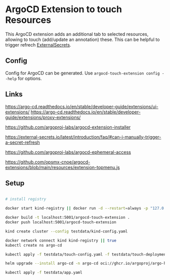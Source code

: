 # ArgoCD Extension to touch Resources

This ArgoCD extension adds an additional tab to selected resources, allowing to touch (add/update an annotation) these.
This can be helpful to trigger refrech [ExternalSecrets](https://external-secrets.io/latest/introduction/faq/#can-i-manually-trigger-a-secret-refresh).

## Config

Config for ArgoCD can be generated. Use `argocd-touch-extension config --help` for options.

## Links

https://argo-cd.readthedocs.io/en/stable/developer-guide/extensions/ui-extensions/
https://argo-cd.readthedocs.io/en/stable/developer-guide/extensions/proxy-extensions/

https://github.com/argoproj-labs/argocd-extension-installer

https://external-secrets.io/latest/introduction/faq/#can-i-manually-trigger-a-secret-refresh

https://github.com/argoproj-labs/argocd-ephemeral-access

https://github.com/opsmx-cnoe/argocd-extensions/blob/main/resources/extension-topmenu.js

## Setup

```bash

# install registry

docker start kind-registry || docker run -d --restart=always -p "127.0.0.1:5001:5000" --name kind-registry registry:3

docker build -t localhost:5001/argocd-touch-extension .
docker push localhost:5001/argocd-touch-extension

kind create cluster --config testdata/kind-config.yaml 

docker network connect kind kind-registry || true
kubectl create ns argo-cd

kubectl apply -f testdata/touch-config.yaml -f testdata/touch-deployment.yaml

helm upgrade --install argo-cd -n argo-cd oci://ghcr.io/argoproj/argo-helm/argo-cd -f testdata/argo-cd-values.yaml 

kubectl apply -f testdata/app.yaml

```
